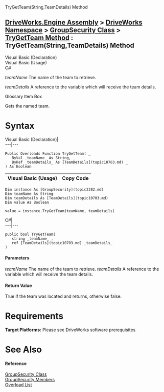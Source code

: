 TryGetTeam(String,TeamDetails) Method   
  
[DriveWorks.Engine Assembly](topic2156.md) > [DriveWorks Namespace](topic2159.md) > [GroupSecurity Class](topic3282.md) > [TryGetTeam Method](topic3329.md) : TryGetTeam(String,TeamDetails) Method  
---  
  
Visual Basic (Declaration)    
Visual Basic (Usage)    
C# 

_teamName_
    The name of the team to retrieve.

_teamDetails_
    A reference to the variable which will receive the team details.

Glossary Item Box

Gets the named team. 

# Syntax

Visual Basic (Declaration)|   
---|---  
      
    
    Public Overloads Function TryGetTeam( _
       ByVal _teamName_ As String, _
       ByRef _teamDetails_ As [TeamDetails](topic10703.md) _
    ) As Boolean  
  
Visual Basic (Usage)| Copy Code  
---|---  
      
    
    Dim instance As [GroupSecurity](topic3282.md)
    Dim teamName As String
    Dim teamDetails As [TeamDetails](topic10703.md)
    Dim value As Boolean
     
    value = instance.TryGetTeam(teamName, teamDetails)  
  
C#|   
---|---  
      
    
    public bool TryGetTeam( 
       string _teamName_ ,
       ref [TeamDetails](topic10703.md) _teamDetails_
    )  
  
#### Parameters

 _teamName_
    The name of the team to retrieve.
_teamDetails_
    A reference to the variable which will receive the team details.

#### Return Value

True if the team was located and returns, otherwise false.

# Requirements

**Target Platforms:** Please see DriveWorks software prerequisites.

# See Also

#### Reference

[GroupSecurity Class](topic3282.md)   
[GroupSecurity Members](topic3283.md)   
[Overload List](topic3329.md)


